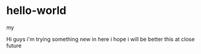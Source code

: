 # hello-world
my


Hi guys i'm trying something new in here i hope i will be better this  at close future
